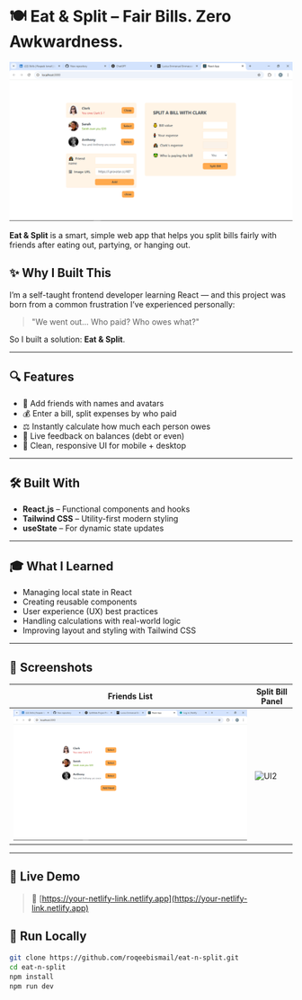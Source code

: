 # 🍽️ Eat & Split – Fair Bills. Zero Awkwardness.

![interface](./UI%20-%20eat-n-split.png)

**Eat & Split** is a smart, simple web app that helps you split bills fairly with friends after eating out, partying, or hanging out.

## ✨ Why I Built This

I’m a self-taught frontend developer learning React — and this project was born from a common frustration I’ve experienced personally:

> "We went out... Who paid? Who owes what?"

So I built a solution: **Eat & Split**.

---

## 🔍 Features

- 👥 Add friends with names and avatars
- 💰 Enter a bill, split expenses by who paid
- ⚖️ Instantly calculate how much each person owes
- 🔁 Live feedback on balances (debt or even)
- 📱 Clean, responsive UI for mobile + desktop

---

## 🛠️ Built With

- **React.js** – Functional components and hooks
- **Tailwind CSS** – Utility-first modern styling
- **useState** – For dynamic state updates

---

## 🎓 What I Learned

- Managing local state in React
- Creating reusable components
- User experience (UX) best practices
- Handling calculations with real-world logic
- Improving layout and styling with Tailwind CSS

---

## 📸 Screenshots

| Friends List             | Split Bill Panel                       |
| ------------------------ | -------------------------------------- |
| ![UI1](./FriendList.png) | ![UI2](./UI%20-%20eat-n-split.png.png) |

---

## 🚀 Live Demo

> 🔗 [https://your-netlify-link.netlify.app](https://your-netlify-link.netlify.app)

## 📂 Run Locally

```bash
git clone https://github.com/roqeebismail/eat-n-split.git
cd eat-n-split
npm install
npm run dev
```
